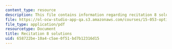 ```yaml
---
content_type: resource
description: This file contains information regarding recitation 8 solutions.
file: https://ol-ocw-studio-app-qa.s3.amazonaws.com/courses/15-053-optimization-methods-in-management-science-spring-2013/658722be10a4c5ae0f51bd7b12316d15_MIT15_053S13_rec08sol.pdf
file_type: application/pdf
resourcetype: Document
title: Recitation 8 solutions
uid: 658722be-10a4-c5ae-0f51-bd7b12316d15
---
```

